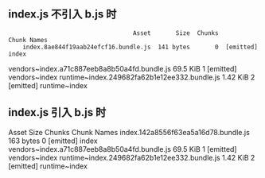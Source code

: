 ## index.js 不引入 b.js 时
                                       Asset       Size  Chunks             Chunk Names
        index.8ae844f19aab24efcf16.bundle.js  141 bytes       0  [emitted]  index
vendors~index.a71c887eeb8a8b50a4fd.bundle.js   69.5 KiB       1  [emitted]  vendors~index
runtime~index.249682fa62b1e12ee332.bundle.js   1.42 KiB       2  [emitted]  runtime~index

## index.js 引入 b.js 时
Asset       Size  Chunks             Chunk Names
        index.142a8556f63ea5a16d78.bundle.js  163 bytes       0  [emitted]  index
vendors~index.a71c887eeb8a8b50a4fd.bundle.js   69.5 KiB       1  [emitted]  vendors~index
runtime~index.249682fa62b1e12ee332.bundle.js   1.42 KiB       2  [emitted]  runtime~index